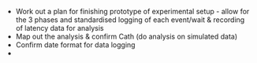- Work out a plan for finishing prototype of experimental setup - allow for the 3 phases and standardised logging of each event/wait & recording of latency data for analysis 
- Map out the analysis & confirm Cath (do analysis on simulated data)
- Confirm date format for data logging
- 